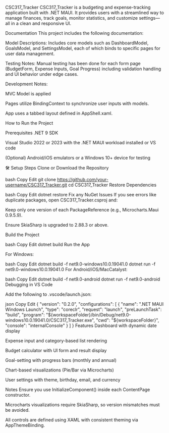 CSC317_Tracker
CSC317_Tracker is a budgeting and expense-tracking application built with .NET MAUI. It provides users with a streamlined way to manage finances, track goals, monitor statistics, and customize settings—all in a clean and responsive UI.

Documentation
This project includes the following documentation:

Model Descriptions: Includes core models such as DashboardModel, GoalsModel, and SettingsModel, each of which binds to specific pages for user data management.

Testing Notes: Manual testing has been done for each form page (BudgetForm, Expense Inputs, Goal Progress) including validation handling and UI behavior under edge cases.

Development Notes:

MVC Model is applied

Pages utilize BindingContext to synchronize user inputs with models.

App uses a tabbed layout defined in AppShell.xaml.


How to Run the Project
 
Prerequisites
.NET 9 SDK

Visual Studio 2022 or 2023 with the .NET MAUI workload installed or VS code

(Optional) Android/iOS emulators or a Windows 10+ device for testing

🛠️ Setup Steps
Clone or Download the Repository

bash
Copy
Edit
git clone https://github.com/your-username/CSC317_Tracker.git
cd CSC317_Tracker
Restore Dependencies

bash
Copy
Edit
dotnet restore
Fix any NuGet Issues If you see errors like duplicate packages, open CSC317_Tracker.csproj and:

Keep only one version of each PackageReference (e.g., Microcharts.Maui 0.9.5.9).

Ensure SkiaSharp is upgraded to 2.88.3 or above.

Build the Project

bash
Copy
Edit
dotnet build
Run the App

For Windows:

bash
Copy
Edit
dotnet build -f net9.0-windows10.0.19041.0
dotnet run -f net9.0-windows10.0.19041.0
For Android/iOS/MacCatalyst:

bash
Copy
Edit
dotnet build -f net9.0-android
dotnet run -f net9.0-android
Debugging in VS Code

Add the following to .vscode/launch.json:

json
Copy
Edit
{
  "version": "0.2.0",
  "configurations": [
    {
      "name": ".NET MAUI Windows Launch",
      "type": "coreclr",
      "request": "launch",
      "preLaunchTask": "build",
      "program": "${workspaceFolder}/bin/Debug/net9.0-windows10.0.19041.0/CSC317_Tracker.exe",
      "cwd": "${workspaceFolder}",
      "console": "internalConsole"
    }
  ]
}
Features
Dashboard with dynamic date display

Expense input and category-based list rendering

Budget calculator with UI form and result display

Goal-setting with progress bars (monthly and annual)

Chart-based visualizations (Pie/Bar via Microcharts)

User settings with theme, birthday, email, and currency

Notes
Ensure you use InitializeComponent() inside each ContentPage constructor.

Microcharts visualizations require SkiaSharp, so version mismatches must be avoided.

All controls are defined using XAML with consistent theming via AppThemeBinding.
